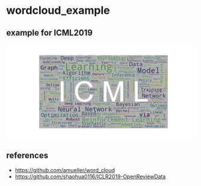 # wordcloud_example

## example for ICML2019
![ICML2019](wordcloud.png)

## references
- https://github.com/amueller/word_cloud
- https://github.com/shaohua0116/ICLR2019-OpenReviewData